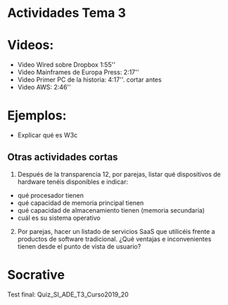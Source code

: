 # Actividades Tema 3

# Videos: 

- Video Wired sobre Dropbox 1:55''
- Video Mainframes de Europa Press: 2:17''
- Video Primer PC de la historia: 4:17''. cortar antes
- Video AWS: 2:46''


# Ejemplos:

- Explicar qué es W3c  
## Otras actividades cortas

1. Después de la transparencia 12, por parejas, listar qué dispositivos de hardware tenéis disponibles e indicar:

- qué procesador tienen
- qué capacidad de memoria principal tienen
- qué capacidad de almacenamiento tienen (memoria secundaria)
- cuál es su sistema operativo


2. Por parejas, hacer un listado de servicios SaaS que utilicéis frente a productos de software tradicional. ¿Qué ventajas e inconvenientes tienen desde el punto de vista de usuario?

# Socrative

Test final: Quiz_SI_ADE_T3_Curso2019_20